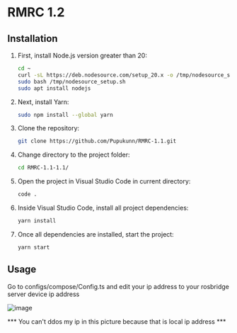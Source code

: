 # RMRC 1.2

## Installation

1. First, install Node.js version greater than 20:

    ```bash
    cd ~
    curl -sL https://deb.nodesource.com/setup_20.x -o /tmp/nodesource_setup.sh
    sudo bash /tmp/nodesource_setup.sh
    sudo apt install nodejs
    ```

2. Next, install Yarn:
    ```bash
    sudo npm install --global yarn
    ```
3. Clone the repository:
    ```bash
    git clone https://github.com/Pupukunn/RMRC-1.1.git
    ```

4. Change directory to the project folder:
    ```bash
    cd RMRC-1.1-1.1/
    ```
5. Open the project in Visual Studio Code in current directory:
    ```bash
    code .
    ```

6. Inside Visual Studio Code, install all project dependencies:
    ```bash
    yarn install
    ```

7. Once all dependencies are installed, start the project:
    ```bash
    yarn start
    ```

## Usage 

Go to configs/compose/Config.ts and edit your ip address to your rosbridge server device ip address

![image](https://github.com/NonStopBle/iRAP-Minirescue-GUI/assets/27502816/96e215f5-39cf-44e5-b78f-4283d6ef90c4)

*** You can't ddos my ip in this picture because that is local ip address ***



